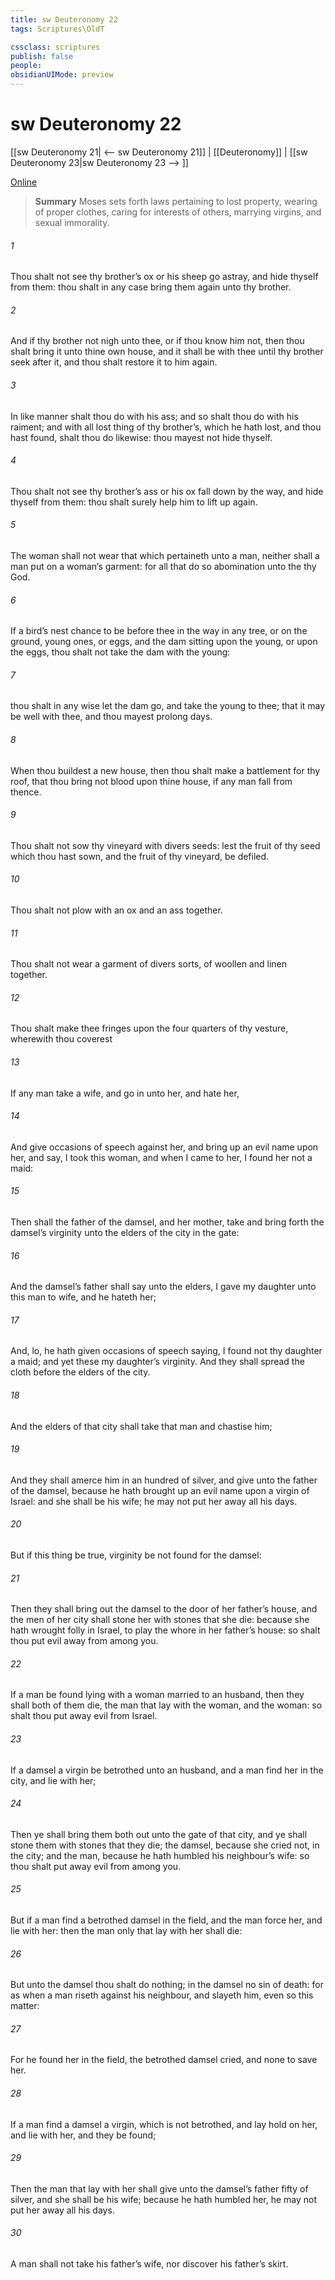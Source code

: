```yaml
---
title: sw Deuteronomy 22
tags: Scriptures\OldT

cssclass: scriptures
publish: false
people:
obsidianUIMode: preview
---
```


# sw Deuteronomy 22
[[sw Deuteronomy 21| <-- sw Deuteronomy 21]] | [[Deuteronomy]] | [[sw Deuteronomy 23|sw Deuteronomy 23 --> ]]

[Online](https://churchofjesuschrist.org/study/scriptures/ot/deut/22?lang=eng)

> __Summary__
Moses sets forth laws pertaining to lost property, wearing of proper clothes, caring for interests of others, marrying virgins, and sexual immorality.

###### 1 
Thou shalt not see thy brother’s ox or his sheep go astray, and hide thyself from them: thou shalt in any case bring them again unto thy brother.

###### 2 
And if thy brother  not nigh unto thee, or if thou know him not, then thou shalt bring it unto thine own house, and it shall be with thee until thy brother seek after it, and thou shalt restore it to him again.

###### 3 
In like manner shalt thou do with his ass; and so shalt thou do with his raiment; and with all lost thing of thy brother’s, which he hath lost, and thou hast found, shalt thou do likewise: thou mayest not hide thyself.

###### 4 
Thou shalt not see thy brother’s ass or his ox fall down by the way, and hide thyself from them: thou shalt surely help him to lift  up again.

###### 5 
The woman shall not wear that which pertaineth unto a man, neither shall a man put on a woman’s garment: for all that do so  abomination unto the  thy God.

###### 6 
If a bird’s nest chance to be before thee in the way in any tree, or on the ground,  young ones, or eggs, and the dam sitting upon the young, or upon the eggs, thou shalt not take the dam with the young:

###### 7 
 thou shalt in any wise let the dam go, and take the young to thee; that it may be well with thee, and  thou mayest prolong  days.

###### 8 
When thou buildest a new house, then thou shalt make a battlement for thy roof, that thou bring not blood upon thine house, if any man fall from thence.

###### 9 
Thou shalt not sow thy vineyard with divers seeds: lest the fruit of thy seed which thou hast sown, and the fruit of thy vineyard, be defiled.

###### 10 
Thou shalt not plow with an ox and an ass together.

###### 11 
Thou shalt not wear a garment of divers sorts,  of woollen and linen together.

###### 12 
Thou shalt make thee fringes upon the four quarters of thy vesture, wherewith thou coverest 

###### 13 
If any man take a wife, and go in unto her, and hate her,

###### 14 
And give occasions of speech against her, and bring up an evil name upon her, and say, I took this woman, and when I came to her, I found her not a maid:

###### 15 
Then shall the father of the damsel, and her mother, take and bring forth  the damsel’s virginity unto the elders of the city in the gate:

###### 16 
And the damsel’s father shall say unto the elders, I gave my daughter unto this man to wife, and he hateth her;

###### 17 
And, lo, he hath given occasions of speech  saying, I found not thy daughter a maid; and yet these  my daughter’s virginity. And they shall spread the cloth before the elders of the city.

###### 18 
And the elders of that city shall take that man and chastise him;

###### 19 
And they shall amerce him in an hundred  of silver, and give  unto the father of the damsel, because he hath brought up an evil name upon a virgin of Israel: and she shall be his wife; he may not put her away all his days.

###### 20 
But if this thing be true,  virginity be not found for the damsel:

###### 21 
Then they shall bring out the damsel to the door of her father’s house, and the men of her city shall stone her with stones that she die: because she hath wrought folly in Israel, to play the whore in her father’s house: so shalt thou put evil away from among you.

###### 22 
If a man be found lying with a woman married to an husband, then they shall both of them die,  the man that lay with the woman, and the woman: so shalt thou put away evil from Israel.

###### 23 
If a damsel  a virgin be betrothed unto an husband, and a man find her in the city, and lie with her;

###### 24 
Then ye shall bring them both out unto the gate of that city, and ye shall stone them with stones that they die; the damsel, because she cried not,  in the city; and the man, because he hath humbled his neighbour’s wife: so thou shalt put away evil from among you.

###### 25 
But if a man find a betrothed damsel in the field, and the man force her, and lie with her: then the man only that lay with her shall die:

###### 26 
But unto the damsel thou shalt do nothing;  in the damsel no sin  of death: for as when a man riseth against his neighbour, and slayeth him, even so  this matter:

###### 27 
For he found her in the field,  the betrothed damsel cried, and  none to save her.

###### 28 
If a man find a damsel  a virgin, which is not betrothed, and lay hold on her, and lie with her, and they be found;

###### 29 
Then the man that lay with her shall give unto the damsel’s father fifty  of silver, and she shall be his wife; because he hath humbled her, he may not put her away all his days.

###### 30 
A man shall not take his father’s wife, nor discover his father’s skirt.

